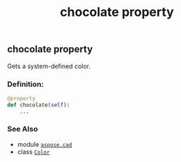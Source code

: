 ﻿---
title: chocolate property
second_title: Aspose.CAD for Python via .NET API References
description: 
type: docs
weight: 310
url: /python-net/aspose.cad/color/chocolate/
is_root: false
---

## chocolate property


Gets a system-defined color.
### Definition:
```python
@property
def chocolate(self):
    ...
```

### See Also
* module [`aspose.cad`](../../)
* class [`Color`](/cad/python-net/aspose.cad/color)
